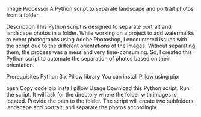 Image Processor
A Python script to separate landscape and portrait photos from a folder.

Description
This Python script is designed to separate portrait and landscape photos in a folder. While working on a project to add watermarks to event photographs using Adobe Photoshop, I encountered issues with the script due to the different orientations of the images. Without separating them, the process was a mess and very time-consuming. So, I created this Python script to automate the separation of photos based on their orientation.

Prerequisites
Python 3.x
Pillow library
You can install Pillow using pip:

bash
Copy code
pip install pillow
Usage
Download this Python script.
Run the script. It will ask for the directory where the folder with images is located.
Provide the path to the folder.
The script will create two subfolders: landscape and portrait, and separate the photos accordingly.
